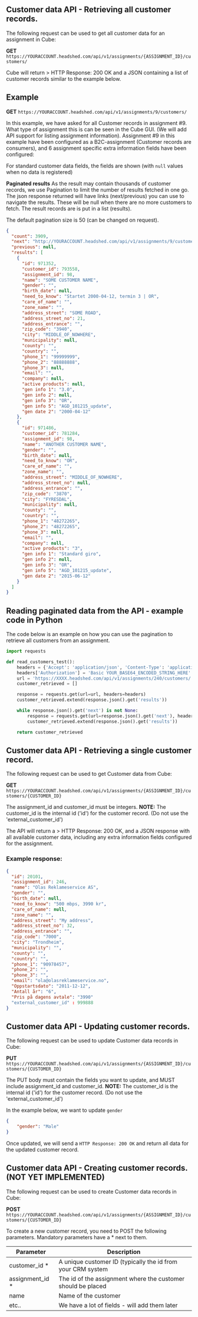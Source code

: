 ## Customer data API - Retrieving all customer records.
The following request can be used to get all customer data for an assignment in Cube:

**GET** ```https://YOURACCOUNT.headshed.com/api/v1/assignments/{ASSIGNMENT_ID}/customers/```

Cube will return > HTTP Response: 200 OK and a JSON containing a list of customer records similar to the example below.


## Example

**GET** ```https://YOURACCOUNT.headshed.com/api/v1/assignments/9/customers/```

In this example, we have asked for all Customer records in assignment #9. What type of assignment this is can be seen in the Cube GUI. (We will add API support for listing assignment information).
Assignment #9 in this example have been configured as a B2C-assignment (Customer records are consumers), and 6 assignment specific extra information fields have been configured:

For standard customer data fields, the fields are shown (with `null` values when no data is registered)

**Paginated results**
As the result may contain thousands of customer records, we use Pagination to limit the number of results fetched in one go. The json response returned will have links (next/previous) you can use to navigate the results. These will be null when there are no more customers to fetch. 
The result records are is put in a list (results).

The default pagination size is 50 (can be changed on request).

```json  
{
  "count": 3909,
  "next": "http://YOURACCOUNT.headshed.com/api/v1/assignments/9/customers/?page=2",
  "previous": null,
  "results": [
    {
      "id": 971352,
      "customer_id": 793558,
      "assignment_id": 98,
      "name": "SOME CUSTOMER NAME",
      "gender": "",
      "birth_date": null,
      "need_to_know": "Startet 2000-04-12, termin 3 | OR",
      "care_of_name": "",
      "zone_name": "",
      "address_street": "SOME ROAD",
      "address_street_no": 21,
      "address_entrance": "",
      "zip_code": "3940",
      "city": "MIDDLE_OF_NOWHERE",
      "municipality": null,
      "county": "",
      "country": "",
      "phone_1": "99999999",
      "phone_2": "88888888",
      "phone_3": null,
      "email": "",
      "company": null,
      "active products": null,
      "gen info 1": "3.0",
      "gen info 2": null,
      "gen info 3": "OR",
      "gen info 5": "AGD_101215_update",
      "gen date 2": "2000-04-12"
    },
    {
      "id": 971486,
      "customer_id": 781284,
      "assignment_id": 98,
      "name": "ANOTHER CUSTOMER NAME",
      "gender": "",
      "birth_date": null,
      "need_to_know": "OR",
      "care_of_name": "",
      "zone_name": "",
      "address_street": "MIDDLE_OF_NOWHERE",
      "address_street_no": null,
      "address_entrance": "",
      "zip_code": "3870",
      "city": "FYRESDAL",
      "municipality": null,
      "county": "",
      "country": "",
      "phone_1": "48272265",
      "phone_2": "48272265",
      "phone_3": null,
      "email": "",
      "company": null,
      "active products": "3",
      "gen info 1": "Standard giro",
      "gen info 2": null,
      "gen info 3": "OR",
      "gen info 5": "AGD_101215_update",
      "gen date 2": "2015-06-12"
    }
  ]
}
  ```

## Reading paginated data from the API - example code in Python
The code below is an example on how you can use the pagination to retrieve all customers from an assignment.
```python
import requests

def read_customers_test():
    headers = {'Accept': 'application/json', 'Content-Type': 'application/json'}
    headers['Authorization'] = 'Basic YOUR_BASE64_ENCODED_STRING_HERE'
    url = 'https://XXXX.headshed.com/api/v1/assignments/240/customers/'
    customer_retrieved = []

    response = requests.get(url=url, headers=headers)
    customer_retrieved.extend(response.json().get('results'))

    while response.json().get('next') is not None:
        response = requests.get(url=response.json().get('next'), headers=headers)
        customer_retrieved.extend(response.json().get('results'))

    return customer_retrieved
```

## Customer data API - Retrieving a single customer record.
The following request can be used to get Customer data from Cube:

**GET** ```https://YOURACCOUNT.headshed.com/api/v1/assignments/{ASSIGNMENT_ID}/customers/{CUSTOMER_ID}```

The assignment_id and customer_id must be integers.
**NOTE:** The customer_id is the internal id ('id') for the customer record. (Do not use the 'external_customer_id')

The API will return a > HTTP Response: 200 OK, and a JSON response with all available customer data, including any extra information fields configured for the assignment.
### Example response:

```json  
{
  "id": 20101,
  "assignment_id": 246,
  "name": "Olas Reklameservice AS",
  "gender": "",
  "birth_date": null,
  "need_to_know": "500 mbps, 3990 kr",
  "care_of_name": null,
  "zone_name": "",
  "address_street": "My address",
  "address_street_no": 32,
  "address_entrance": "",
  "zip_code": "7000",
  "city": "Trondheim",
  "municipality": "",
  "county": "",
  "country": "",
  "phone_1": "90978457",
  "phone_2": "",
  "phone_3": "",
  "email": "ola@olasreklameservice.no",
  "Oppstartsdato": "2011-12-12",
  "Antall år": "6",
  "Pris på dagens avtale": "3990"
  "external_customer_id" : 999888
}
  ```


## Customer data API - Updating customer records.
The following request can be used to update Customer data records in Cube:

**PUT** ```https://YOURACCOUNT.headshed.com/api/v1/assignments/{ASSIGNMENT_ID}/customers/{CUSTOMER_ID}```

The PUT body must contain the fields you want to update, and MUST include assignment_id and customer_id.
**NOTE:** The customer_id is the internal id ('id') for the customer record. (Do not use the 'external_customer_id')

In the example below, we want to update ```gender```

```json 
{
    "gender": "Male"
}
```  

Once updated, we will send a ```HTTP Response: 200 OK``` and return all data for the updated customer record.


## Customer data API - Creating customer records. (NOT YET IMPLEMENTED)
The following request can be used to create Customer data records in Cube:

**POST** ```https://YOURACCOUNT.headshed.com/api/v1/assignments/{ASSIGNMENT_ID}/customers/{CUSTOMER_ID}```

To create a new customer record, you need to POST the following parameters. Mandatory parameters have a * next to them.

| Parameter     | Description |
| ------------- |-------------|
| customer_id *  | A unique customer ID (typically the id from your CRM system |
| assignment_id * | The id of the assignment where the customer should be placed |
| name          | Name of the customer |
| etc..         | We have a lot of fields - will add them later |


